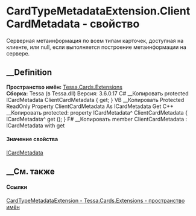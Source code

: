 # CardTypeMetadataExtension.ClientCardMetadata - свойство
Серверная метаинформация по всем типам карточек, доступная на клиенте, или
null, если выполняется построение метаинформации на сервере.
## __Definition
 **Пространство имён:** [Tessa.Cards.Extensions](N_Tessa_Cards_Extensions.htm)  
 **Сборка:** Tessa (в Tessa.dll) Версия: 3.6.0.17
C# __Копировать
     protected ICardMetadata ClientCardMetadata { get; }
VB __Копировать
     Protected ReadOnly Property ClientCardMetadata As ICardMetadata
    	Get
C++ __Копировать
     protected:
    property ICardMetadata^ ClientCardMetadata {
    	ICardMetadata^ get ();
    }
F# __Копировать
     member ClientCardMetadata : ICardMetadata with get
#### Значение свойства
[ICardMetadata](T_Tessa_Cards_ICardMetadata.htm)
##  __См. также
#### Ссылки
[CardTypeMetadataExtension -
](T_Tessa_Cards_Extensions_CardTypeMetadataExtension.htm)
[Tessa.Cards.Extensions - пространство имён](N_Tessa_Cards_Extensions.htm)
